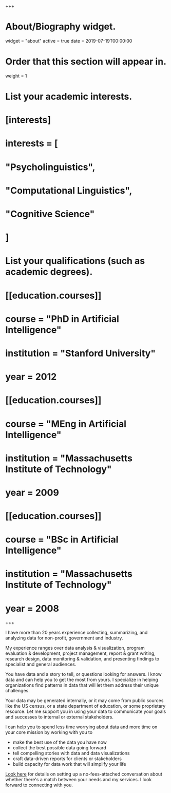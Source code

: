 +++
# About/Biography widget.
widget = "about"
active = true
date = 2019-07-19T00:00:00

# Order that this section will appear in.
weight = 1

# List your academic interests.
# [interests]
# interests = [
#   "Psycholinguistics",
#   "Computational Linguistics",
#   "Cognitive Science"
# ]

# List your qualifications (such as academic degrees).
# [[education.courses]]
#  course = "PhD in Artificial Intelligence"
#  institution = "Stanford University"
#  year = 2012

# [[education.courses]]
#  course = "MEng in Artificial Intelligence"
#  institution = "Massachusetts Institute of Technology"
#  year = 2009

# [[education.courses]]
#  course = "BSc in Artificial Intelligence"
#  institution = "Massachusetts Institute of Technology"
#  year = 2008

+++

I have more than 20 years experience collecting, summarizing, and analyzing data for non-profit, government and industry.

My experience ranges over data analysis & visualization, program evaluation & development, project management, report & grant writing, research design, data monitoring & validation, and  presenting findings to specialist and general audiences.

You have data and a story to tell, or questions looking for answers. I know data and can help you to get the most from yours. I specialize in helping organizations find patterns in data that will let them address their unique challenges.

Your data may be generated internally, or it may come from public sources like the US census, or a state department of education, or some proprietary resource.  Let me support you in using your data to communicate your goals and successes to internal or external stakeholders.

I can help you to spend less time worrying about data and more time on your core mission by working with you to

- make the best use of the data you have now
- collect the best possible data going forward
- tell compelling stories with data and data visualizations
- craft data-driven reports for clients or stakeholders
- build capacity for data work that will simplify your life

[Look here](/consulting) for details on setting up a no-fees-attached conversation about whether there's a match between your needs and my services. I look forward to connecting with you.
